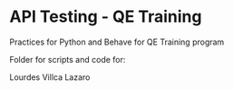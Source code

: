 # API Testing - QE Training

Practices for Python and Behave for QE Training program

Folder for scripts and code for:

Lourdes Villca Lazaro‎